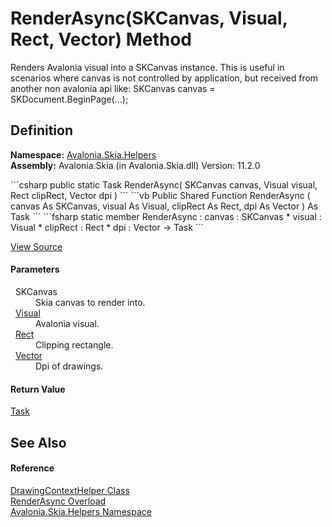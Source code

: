 # RenderAsync(SKCanvas, Visual, Rect, Vector) Method


Renders Avalonia visual into a SKCanvas instance. This is useful in scenarios where canvas is not controlled by application, but received from another non avalonia api like: SKCanvas canvas = SKDocument.BeginPage(...);



## Definition
**Namespace:** <a href="N_Avalonia_Skia_Helpers">Avalonia.Skia.Helpers</a>  
**Assembly:** Avalonia.Skia (in Avalonia.Skia.dll) Version: 11.2.0

<Tabs groupId="api-code-preview">
<TabItem value="csharp" label="C#">
```csharp
public static Task RenderAsync(
	SKCanvas canvas,
	Visual visual,
	Rect clipRect,
	Vector dpi
)
```
</TabItem>
<TabItem value="vb" label="VB">
```vb
Public Shared Function RenderAsync ( 
	canvas As SKCanvas,
	visual As Visual,
	clipRect As Rect,
	dpi As Vector
) As Task
```
</TabItem>
<TabItem value="fsharp" label="F#">
```fsharp
static member RenderAsync : 
        canvas : SKCanvas * 
        visual : Visual * 
        clipRect : Rect * 
        dpi : Vector -> Task 
```
</TabItem>
</Tabs>



<a href="https://github.com/AvaloniaUI/Avalonia/tree/master/src/Skia/Avalonia.Skia/Helpers/DrawingContextHelper.cs#L29" title="View the source code">View Source</a>



#### Parameters
<dl><dt>  SKCanvas</dt><dd>Skia canvas to render into.</dd><dt>  <a href="T_Avalonia_Visual">Visual</a></dt><dd>Avalonia visual.</dd><dt>  <a href="T_Avalonia_Rect">Rect</a></dt><dd>Clipping rectangle.</dd><dt>  <a href="T_Avalonia_Vector">Vector</a></dt><dd>Dpi of drawings.</dd></dl>

#### Return Value
<a href="https://learn.microsoft.com/dotnet/api/system.threading.tasks.task" target="_blank" rel="noopener noreferrer">Task</a>

## See Also


#### Reference
<a href="T_Avalonia_Skia_Helpers_DrawingContextHelper">DrawingContextHelper Class</a>  
<a href="Overload_Avalonia_Skia_Helpers_DrawingContextHelper_RenderAsync">RenderAsync Overload</a>  
<a href="N_Avalonia_Skia_Helpers">Avalonia.Skia.Helpers Namespace</a>  
